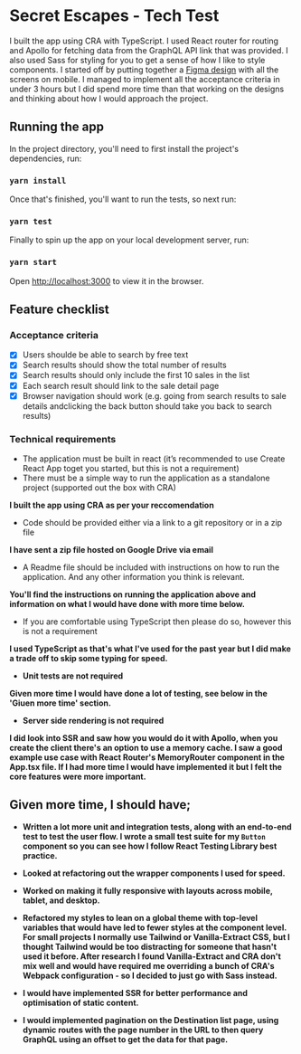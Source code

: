 # Secret Escapes - Tech Test

I built the app using CRA with TypeScript. I used React router for routing and Apollo for fetching data from the GraphQL API link that was provided. I also used Sass for styling for you to get a sense of how I like to style components. I started off by putting together a [Figma design](https://www.figma.com/file/NaWT3MaBCsDHYo4bX2GrGe/HolidaySearch?node-id=2%3A98) with all the screens on mobile. I managed to implement all the acceptance criteria in under 3 hours but I did spend more time than that working on the designs and thinking about how I would approach the project.

## Running the app

In the project directory, you'll need to first install the project's dependencies, run:

### `yarn install`

Once that's finished, you'll want to run the tests, so next run:

### `yarn test`

Finally to spin up the app on your local development server, run:

### `yarn start`

Open [http://localhost:3000](http://localhost:3000) to view it in the browser.

## Feature checklist 

### Acceptance criteria
- [X] Users shoulde be able to search by free text
- [X] Search results should show the total number of results
- [X] Search results should only include the first 10 sales in the list
- [X] Each search result should link to the sale detail page
- [X] Browser navigation should work (e.g. going from search results to sale details andclicking the back button should take you back to search results)

### Technical requirements

- The application must be built in react (it’s recommended to use Create React App toget you started, but this is not a requirement)
- There must be a simple way to run the application as a standalone project (supported out the box with CRA)

<b>I built the app using CRA as per your reccomendation</b>

- Code should be provided either via a link to a git repository or in a zip file

<b>I have sent a zip file hosted on Google Drive via email </b> 

- A Readme file should be included with instructions on how to run the application. And any other information you think is relevant. 

<b>You'll find the instructions on running the application above and information on what I would have done with more time below.</b>

- If you are comfortable using TypeScript then please do so, however this is not a requirement

<b>I used TypeScript as that's what I've used for the past year but I did make a trade off to skip some typing for speed.

- Unit tests are not required

<b>Given more time I would have done a lot of testing, see below in the 'Giuen more time' section.</b>

- Server side rendering is not required

<b> I did look into SSR and saw how you would do it with Apollo, when you create the client there's an option to use a memory cache. I saw a good example use case with React Router's MemoryRouter component in the App.tsx file. If I had more time I would have implemented it but I felt the core features were more important.



## Given more time, I should have;

- Written a lot more unit and integration tests, along with an end-to-end test to test the user flow. I wrote a small test suite for my `Button` component so you can see how I follow React Testing Library best practice.

- Looked at refactoring out the wrapper components I used for speed.

- Worked on making it fully responsive with layouts across mobile, tablet, and desktop.

- Refactored my styles to lean on a global theme with top-level variables that would have led to fewer styles at the component level. For small projects I normally use Tailwind or Vanilla-Extract CSS, but I thought Tailwind would be too distracting for someone that hasn't used it before. After research I found Vanilla-Extract and CRA don't mix well and would have required me overriding a bunch of CRA's Webpack configuration - so I decided to just go with Sass instead.

- I would have implemented SSR for better performance and optimisation of static content.

- I would implemented pagination on the Destination list page, using dynamic routes with the page number in the URL to then query GraphQL using an offset to get the data for that page.
